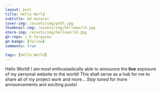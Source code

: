 ```yaml
---
layout: post
title: Hello World
subtitle: Ad maiora!
cover-img: /assets/img/path.jpg
thumbnail-img: /assets/img/helloworld.jpg
share-img: /assets/img/helloworld.jpg
gh-repo: j-b-ferguson
gh-badge: [follow]
comments: true

tags: [Hello World]
---
```


Hello World!
I am most enthusiastically able to announce the **live** exposure of my personal website to the world! This shall serve as a hub for me to share all of my project work and more...
*Stay tuned* for more announcements and exciting posts!
